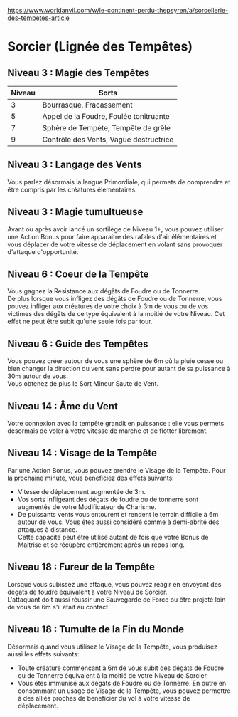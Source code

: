 https://www.worldanvil.com/w/le-continent-perdu-thepsyren/a/sorcellerie-des-tempetes-article  


# Sorcier (Lignée des Tempêtes)

## Niveau 3 : Magie des Tempêtes
| Niveau | Sorts |
|-|-|
| 3 | Bourrasque, Fracassement |
| 5 | Appel de la Foudre, Foulée tonitruante |
| 7 | Sphère de Tempète, Tempête de grêle |
| 9 | Contrôle des Vents, Vague destructrice |

## Niveau 3 : Langage des Vents
Vous parlez désormais la langue Primordiale, qui permets de comprendre et être compris par les créatures élementaires.  

## Niveau 3 : Magie tumultueuse
Avant ou après avoir lancé un sortilège de Niveau 1+, vous pouvez utiliser une Action Bonus pour faire apparaitre des rafales d'air élémentaires et vous déplacer de votre vitesse de déplacement en volant sans provoquer d'attaque d'opportunité.  


## Niveau 6 : Coeur de la Tempête
Vous gagnez la Resistance aux dégâts de Foudre ou de Tonnerre.   
De plus lorsque vous infligez des dégâts de Foudre ou de Tonnerre, vous pouvez infliger aux créatures de votre choix à 3m de vous ou de vos victimes des dégâts de ce type équivalent à la moitié de votre Niveau. Cet effet ne peut être subit qu'une seule fois par tour.  

## Niveau 6 : Guide des Tempêtes
Vous pouvez créer autour de vous une sphère de 6m où la pluie cesse ou bien changer la direction du vent sans perdre pour autant de sa puissance à 30m autour de vous.  
Vous obtenez de plus le Sort Mineur Saute de Vent.  


## Niveau 14 : Âme du Vent
Votre connexion avec la tempête grandit en puissance : elle vous permets desormais de voler à votre vitesse de marche et de flotter librement.  

## Niveau 14 : Visage de la Tempête
Par une Action Bonus, vous pouvez prendre le Visage de la Tempête. Pour la prochaine minute, vous beneficiez des effets suivants:
- Vitesse de déplacement augmentée de 3m.
- Vos sorts infligeant des dégats de foudre ou de tonnerre sont augmentés de votre Modificateur de Charisme.
- De puissants vents vous entourent et rendent le terrain difficile à 6m autour de vous. Vous êtes aussi considéré comme à demi-abrité des attaques à distance.  
Cette capacité peut être utilisé autant de fois que votre Bonus de Maitrise et se récupère entièrement après un repos long.


## Niveau 18 : Fureur de la Tempête 
Lorsque vous subissez une attaque, vous pouvez réagir en envoyant des dégats de foudre équivalent à votre Niveau de Sorcier.  
L'attaquant doit aussi réussir une Sauvegarde de Force ou être projeté loin de vous de 6m s'il était au contact.  

## Niveau 18 : Tumulte de la Fin du Monde
Désormais quand vous utilisez le Visage de la Tempête, vous produisez aussi les effets suivants:
- Toute créature commençant à 6m de vous subit des dégats de Foudre ou de Tonnerre équivalent à la moitié de votre Niveau de Sorcier.
- Vous êtes immunisé aux dégâts de Foudre ou de Tonnerre.
En outre en consommant un usage de Visage de la Tempête, vous pouvez permettre à des alliés proches de beneficier du vol à votre vitesse de déplacement.  

